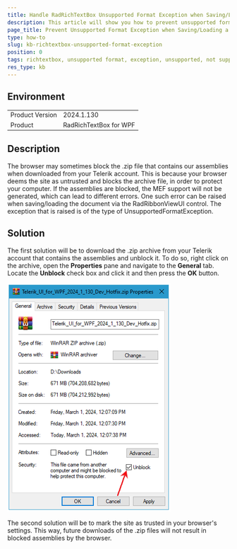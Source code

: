 ```yaml
---
title: Handle RadRichTextBox Unsupported Format Exception when Saving/Loading Using RadRibbonViewUI
description: This article will show you how to prevent unsupported format exception when saving/loading a document when invoked via the RadRibbonViewUI.
page_title: Prevent Unsupported Format Exception when Saving/Loading a File Using RadRibbonViewUI
type: how-to
slug: kb-richtextbox-unsupported-format-exception
position: 0
tags: richtextbox, unsupported format, exception, unsupported, not supported, ribbonviewui, unsupportedformatexception
res_type: kb
---
```


## Environment

<table>
	<tr>
		<td>Product Version</td>
		<td>2024.1.130</td>
	</tr>
	<tr>
		<td>Product</td>
		<td>RadRichTextBox for WPF</td>
	</tr>
</table>

## Description

The browser may sometimes block the .zip file that contains our assemblies when downloaded from your Telerik account. This is because your browser deems the site as untrusted and blocks the archive file, in order to protect your computer. If the assemblies are blocked, the MEF support will not be generated, which can lead to different errors. One such error can be raised when saving/loading the document via the RadRibbonViewUI control. The exception that is raised is of the type of UnsupportedFormatException.

## Solution

The first solution will be to download the .zip archive from your Telerik account that contains the assemblies and unblock it. To do so, right click on the archive, open the __Properties__ pane and navigate to the __General__ tab. Locate the __Unblock__ check box and click it and then press the __OK__ button.

![{{ site.framework_name }} Unblock .zip archive](images/kb-richtextbox-unsupported-format-exception.png)

The second solution will be to mark the site as trusted in your browser's settings. This way, future downloads of the .zip files will not result in blocked assemblies by the browser.